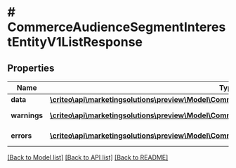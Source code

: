 # # CommerceAudienceSegmentInterestEntityV1ListResponse

## Properties

Name | Type | Description | Notes
------------ | ------------- | ------------- | -------------
**data** | [**\criteo\api\marketingsolutions\preview\Model\CommerceAudienceSegmentInterestEntityV1Resource[]**](CommerceAudienceSegmentInterestEntityV1Resource.md) |  | [optional]
**warnings** | [**\criteo\api\marketingsolutions\preview\Model\CommonProblem[]**](CommonProblem.md) |  | [optional] [readonly]
**errors** | [**\criteo\api\marketingsolutions\preview\Model\CommonProblem[]**](CommonProblem.md) |  | [optional] [readonly]

[[Back to Model list]](../../README.md#models) [[Back to API list]](../../README.md#endpoints) [[Back to README]](../../README.md)
